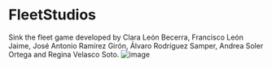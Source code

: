 # FleetStudios
Sink the fleet game developed by Clara León Becerra, Francisco León Jaime, José Antonio Ramírez Girón, Álvaro Rodríguez Samper, Andrea Soler Ortega and Regina Velasco Soto.
![image](https://github.com/ocxpke/FleetStudios/assets/82225137/ec7fbc0b-0987-40e5-8b0f-01c72d7e01c7)
